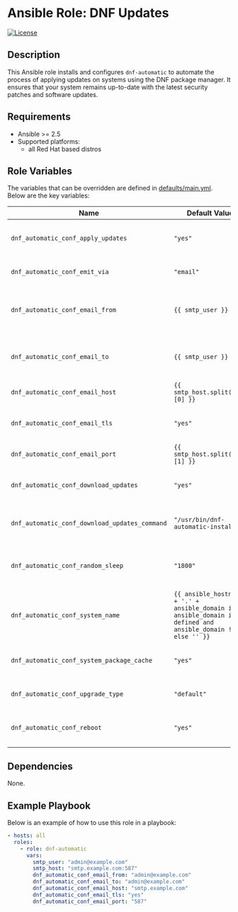 # Ansible Role: DNF Updates

[![License](https://img.shields.io/badge/license-MIT%20License-brightgreen.svg)](https://opensource.org/licenses/MIT)

## Description

This Ansible role installs and configures `dnf-automatic` to automate the process of applying updates on systems using the DNF package manager. It ensures that your system remains up-to-date with the latest security patches and software updates.

## Requirements

- Ansible >= 2.5
- Supported platforms:
  - all Red Hat based distros

## Role Variables

The variables that can be overridden are defined in [defaults/main.yml](defaults/main.yml). Below are the key variables:

| Name                                      | Default Value                | Description                                      |
| ----------------------------------------- | ---------------------------- | ------------------------------------------------ |
| `dnf_automatic_conf_apply_updates`        | `"yes"`                      | Whether to apply updates automatically           |
| `dnf_automatic_conf_emit_via`             | `"email"`                    | Method to emit notifications                     |
| `dnf_automatic_conf_email_from`           | `{{ smtp_user }}`            | Email address to send notifications from         |
| `dnf_automatic_conf_email_to`             | `{{ smtp_user }}`            | Email address to send notifications to           |
| `dnf_automatic_conf_email_host`           | `{{ smtp_host.split(':')[0] }}` | SMTP server host                                 |
| `dnf_automatic_conf_email_tls`            | `"yes"`                      | Whether to use TLS for email notifications       |
| `dnf_automatic_conf_email_port`           | `{{ smtp_host.split(':')[1] }}` | SMTP server port                                 |
| `dnf_automatic_conf_download_updates`     | `"yes"`                      | Whether to download updates automatically        |
| `dnf_automatic_conf_download_updates_command` | `"/usr/bin/dnf-automatic-install"` | Command to run for downloading updates           |
| `dnf_automatic_conf_random_sleep`         | `"1800"`                     | Maximum random delay before running updates      |
| `dnf_automatic_conf_system_name`          | `{{ ansible_hostname + '.' + ansible_domain if ansible_domain is defined and ansible_domain != '' else '' }}` | System name for notifications                    |
| `dnf_automatic_conf_system_package_cache` | `"yes"`                      | Whether to use system package cache              |
| `dnf_automatic_conf_upgrade_type`         | `"default"`                  | Type of upgrade to perform                       |
| `dnf_automatic_conf_reboot`               | `"yes"`                      | Whether to reboot after applying updates         |

## Dependencies

None.

## Example Playbook

Below is an example of how to use this role in a playbook:

```yml
- hosts: all
  roles:
    - role: dnf-automatic
      vars:
        smtp_user: "admin@example.com"
        smtp_host: "smtp.example.com:587"
        dnf_automatic_conf_email_from: "admin@example.com"
        dnf_automatic_conf_email_to: "admin@example.com"
        dnf_automatic_conf_email_host: "smtp.example.com"
        dnf_automatic_conf_email_tls: "yes"
        dnf_automatic_conf_email_port: "587"